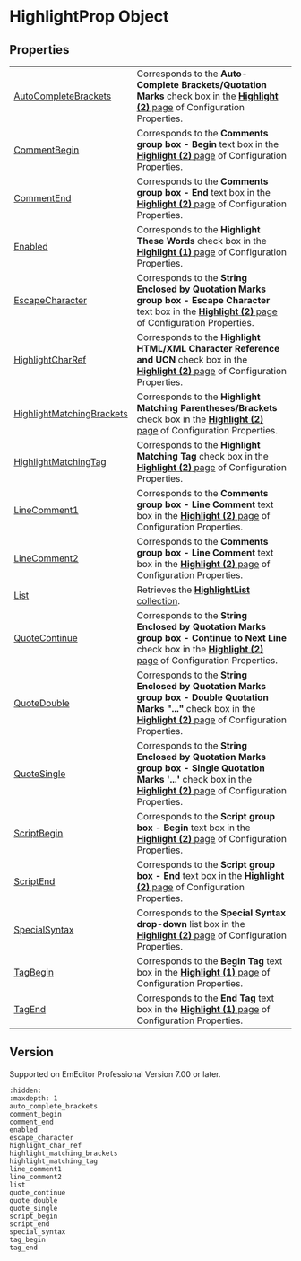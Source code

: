 # HighlightProp Object

## Properties

|     |     |
| --- | --- |
| [AutoCompleteBrackets](auto_complete_brackets) | Corresponds to the **Auto-Complete Brackets/Quotation Marks** check box in the [**Highlight (2)** page](../../dlg/properties/highlight2/index) of Configuration Properties. |
| [CommentBegin](comment_begin) | Corresponds to the **Comments group box - Begin** text box in the [**Highlight (2)** page](../../dlg/properties/highlight2/index) of Configuration Properties. |
| [CommentEnd](comment_end) | Corresponds to the **Comments group box - End** text box in the [**Highlight (2)** page](../../dlg/properties/highlight2/index) of Configuration Properties. |
| [Enabled](enabled) | Corresponds to the **Highlight These Words** check box in the [**Highlight (1)** page](../../dlg/properties/highlight1/index) of Configuration Properties. |
| [EscapeCharacter](escape_character) | Corresponds to the **String Enclosed by Quotation Marks group box - Escape Character** text box in the [**Highlight (2)** page](../../dlg/properties/highlight2/index) of Configuration Properties. |
| [HighlightCharRef](highlight_char_ref) | Corresponds to the **Highlight HTML/XML Character Reference and UCN** check box in the [**Highlight (2)** page](../../dlg/properties/highlight2/index) of Configuration Properties. |
| [HighlightMatchingBrackets](highlight_matching_brackets) | Corresponds to the **Highlight Matching Parentheses/Brackets** check box in the [**Highlight (2)** page](../../dlg/properties/highlight2/index) of Configuration Properties. |
| [HighlightMatchingTag](highlight_matching_tag) | Corresponds to the **Highlight Matching Tag** check box in the [**Highlight (2)** page](../../dlg/properties/highlight2/index) of Configuration Properties. |
| [LineComment1](line_comment1) | Corresponds to the **Comments group box - Line Comment** text box in the [**Highlight (2)** page](../../dlg/properties/highlight2/index) of Configuration Properties. |
| [LineComment2](line_comment2) | Corresponds to the **Comments group box - Line Comment** text box in the [**Highlight (2)** page](../../dlg/properties/highlight2/index) of Configuration Properties. |
| [List](list) | Retrieves the [**HighlightList** collection](../highlight_list/index). |
| [QuoteContinue](quote_continue) | Corresponds to the **String Enclosed by Quotation Marks group box - Continue to Next Line** check box in the [**Highlight (2)** page](../../dlg/properties/highlight2/index) of Configuration Properties. |
| [QuoteDouble](quote_double) | Corresponds to the **String Enclosed by Quotation Marks group box - Double Quotation Marks "..."** check box in the [**Highlight (2)** page](../../dlg/properties/highlight2/index) of Configuration Properties. |
| [QuoteSingle](quote_single) | Corresponds to the **String Enclosed by Quotation Marks group box - Single Quotation Marks '...'** check box in the [**Highlight (2)** page](../../dlg/properties/highlight2/index) of Configuration Properties. |
| [ScriptBegin](script_begin) | Corresponds to the **Script group box - Begin** text box in the [**Highlight (2)** page](../../dlg/properties/highlight2/index) of Configuration Properties. |
| [ScriptEnd](script_end) | Corresponds to the **Script group box - End** text box in the [**Highlight (2)** page](../../dlg/properties/highlight2/index) of Configuration Properties. |
| [SpecialSyntax](special_syntax) | Corresponds to the **Special Syntax drop-down** list box in the [**Highlight (2)** page](../../dlg/properties/highlight2/index) of Configuration Properties. |
| [TagBegin](tag_begin) | Corresponds to the **Begin Tag** text box in the [**Highlight (1)** page](../../dlg/properties/highlight1/index) of Configuration Properties. |
| [TagEnd](tag_end) | Corresponds to the **End Tag** text box in the [**Highlight (1)** page](../../dlg/properties/highlight1/index) of Configuration Properties. |

## Version

Supported on EmEditor Professional Version 7.00 or later.


```{toctree}
:hidden:
:maxdepth: 1
auto_complete_brackets
comment_begin
comment_end
enabled
escape_character
highlight_char_ref
highlight_matching_brackets
highlight_matching_tag
line_comment1
line_comment2
list
quote_continue
quote_double
quote_single
script_begin
script_end
special_syntax
tag_begin
tag_end
```
